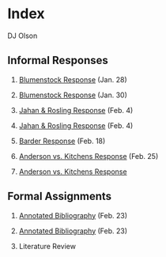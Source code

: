 # Index

DJ Olson

## Informal Responses

1. [Blumenstock Response](https://github.com/DJ-Olson/datawork/blob/master/Blumenstock.md) (Jan. 28)

2. [Blumenstock Response](https://dj-olson.github.io/workshop/Blumenstock) (Jan. 30)

3. [Jahan & Rosling Response](https://github.com/DJ-Olson/workshop/blob/master/jahan_rosling.md) (Feb. 4)

4. [Jahan & Rosling Response](https://dj-olson.github.io/workshop/jahan_rosling) (Feb. 4)

5. [Barder Response](https://github.com/DJ-Olson/workshop/blob/master/Owen_Barder_Response.md) (Feb. 18)

6. [Anderson vs. Kitchens Response](https://github.com/DJ-Olson/workshop/blob/master/AndersonVsKitchens.md) (Feb. 25)

7. [Anderson vs. Kitchens Response](https://dj-olson.github.io/workshop/AndersonVsKitchens)


## Formal Assignments

1. [Annotated Bibliography](https://github.com/DJ-Olson/workshop/blob/master/AnnotatedBib.md) (Feb. 23)

1. [Annotated Bibliography](https://dj-olson.github.io/workshop/AnnotatedBib) (Feb. 23)
 
 
2. Literature Review
 
